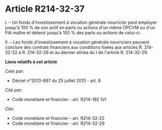 # Article R214-32-37

I. – Un fonds d'investissement à vocation générale nourricier peut employer jusqu'à 100 % de son actif en parts ou actions
d'un même OPCVM ou d'un FIA maître et détenir jusqu'à 100 % des parts ou actions de celui-ci.

II. – Les fonds d'investissement à vocation générale nourriciers peuvent conclure des contrats financiers aux conditions
fixées aux articles R. 214-32-22 à R. 214-32-26 et au dernier alinéa du I de l'article R. 214-32-29.

**Liens relatifs à cet article**

_Créé par_:

  - Décret n°2013-687 du 25 juillet 2013 - art. 8

_Cité par_:

  - Code monétaire et financier - art. R214-192 (V)

_Cite_:

  - Code monétaire et financier - art. R214-32-22
  - Code monétaire et financier - art. R214-32-29
